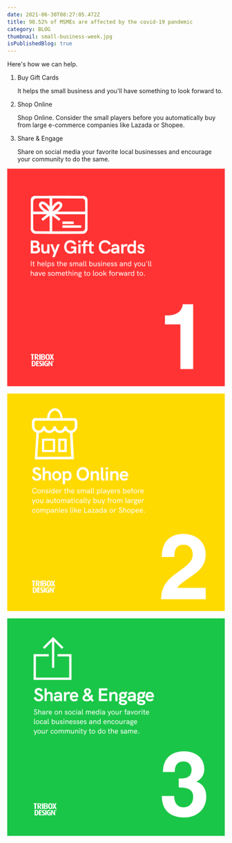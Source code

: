 ```yaml
---
date: 2021-06-30T08:27:05.472Z
title: 98.52% of MSMEs are affected by the covid-19 pandemic
category: BLOG
thumbnail: small-business-week.jpg
isPublishedBlog: true
---
```

<!--StartFragment-->

Here's how we can help.

1. Buy Gift Cards

   It helps the small business and you'll have something to look forward to.
2. Shop Online

   <!--StartFragment-->

   Shop Online. Consider the small players before you automatically buy from large e-commerce companies like Lazada or Shopee.

   <!--EndFragment-->
3. Share & Engage

   <!--StartFragment-->

   Share on social media your favorite local businesses and encourage your community to do the same.

   <!--EndFragment-->

<!--EndFragment-->

![](208830257_569670161087232_3694653730444648250_n.png)

![](207782057_569670194420562_8453198323134536163_n.png)

![](209195032_569671207753794_6882596620078828786_n.png)